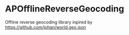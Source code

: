 # APOfflineReverseGeocoding
Offline reverse geocoding library inpired by 
https://github.com/johan/world.geo.json
